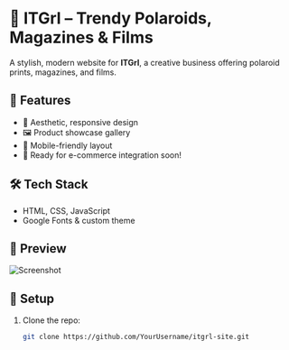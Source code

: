 # 💖 ITGrl – Trendy Polaroids, Magazines & Films

A stylish, modern website for **ITGrl**, a creative business offering polaroid prints, magazines, and films.

## 🌟 Features
- 🎨 Aesthetic, responsive design
- 🖼 Product showcase gallery
- 📱 Mobile-friendly layout
- 🛒 Ready for e-commerce integration soon!

## 🛠 Tech Stack
- HTML, CSS, JavaScript
- Google Fonts & custom theme

## 📸 Preview
![Screenshot](https://itgrr.netlify.app/images/P45.jpg)

## 🚀 Setup
1. Clone the repo:  
   ```bash
   git clone https://github.com/YourUsername/itgrl-site.git
